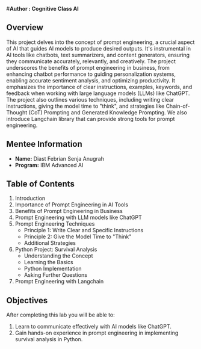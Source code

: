 
#**Author : Cognitive Class AI**

## Overview
This project delves into the concept of prompt engineering, a crucial aspect of AI that guides AI models to produce desired outputs. It's instrumental in AI tools like chatbots, text summarizers, and content generators, ensuring they communicate accurately, relevantly, and creatively. The project underscores the benefits of prompt engineering in business, from enhancing chatbot performance to guiding personalization systems, enabling accurate sentiment analysis, and optimizing productivity. It emphasizes the importance of clear instructions, examples, keywords, and feedback when working with large language models (LLMs) like ChatGPT. The project also outlines various techniques, including writing clear instructions, giving the model time to "think", and strategies like Chain-of-Thought (CoT) Prompting and Generated Knowledge Prompting. We also introduce Langchain library that can provide strong tools for prompt engineering.

## Mentee Information
- **Name:** Diast Febrian Senja Anugrah
- **Program:** IBM Advanced AI

## Table of Contents
1. Introduction
2. Importance of Prompt Engineering in AI Tools
3. Benefits of Prompt Engineering in Business
4. Prompt Engineering with LLM models like ChatGPT
5. Prompt Engineering Techniques
    - Principle 1: Write Clear and Specific Instructions
    - Principle 2: Give the Model Time to "Think"
    - Additional Strategies
6. Python Project: Survival Analysis
    - Understanding the Concept
    - Learning the Basics
    - Python Implementation
    - Asking Further Questions
7. Prompt Engineering with Langchain

## Objectives
After completing this lab you will be able to:
1. Learn to communicate effectively with AI models like ChatGPT.
2. Gain hands-on experience in prompt engineering in implementing survival analysis in Python.
